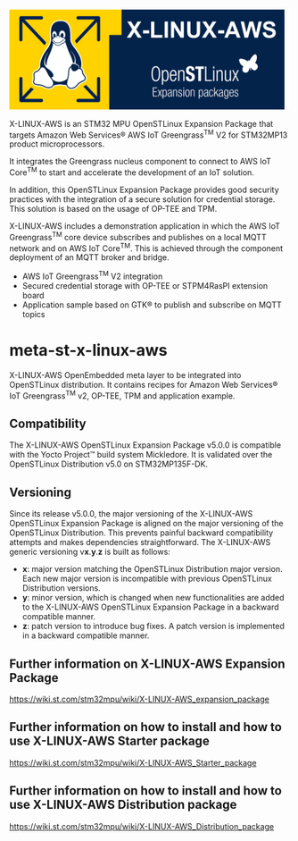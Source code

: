 <p align="center">
    <img width="720" src="x-linux-aws-logo.png">
</p>

X-LINUX-AWS is an STM32 MPU OpenSTLinux Expansion Package that targets Amazon Web Services® AWS IoT Greengrass<sup>TM</sup> V2 for STM32MP13 product microprocessors.  

It integrates the Greengrass nucleus component to connect to AWS IoT Core<sup>TM</sup> to start and accelerate the development of an IoT solution.  

In addition, this OpenSTLinux Expansion Package provides good security practices with the integration of a secure solution for credential storage. This solution is based on the usage of OP-TEE and TPM.  

X-LINUX-AWS includes a demonstration application in which the AWS IoT Greengrass<sup>TM</sup> core device subscribes and publishes on a local MQTT network and on AWS IoT Core<sup>TM</sup>. This is achieved through the component deployment of an MQTT broker and bridge.

- AWS IoT Greengrass<sup>TM</sup> V2 integration
- Secured credential storage with OP-TEE or STPM4RasPI extension board
- Application sample based on GTK® to publish and subscribe on MQTT topics

# meta-st-x-linux-aws
X-LINUX-AWS OpenEmbedded meta layer to be integrated into OpenSTLinux distribution.
It contains recipes for Amazon Web Services® IoT Greengrass<sup>TM</sup> v2, OP-TEE, TPM and application example.

## Compatibility
The X-LINUX-AWS OpenSTLinux Expansion Package v5.0.0 is compatible with the Yocto Project™ build system Mickledore.
It is validated over the OpenSTLinux Distribution v5.0 on STM32MP135F-DK.

## Versioning
Since its release v5.0.0, the major versioning of the X-LINUX-AWS OpenSTLinux Expansion Package is aligned on the major versioning of the OpenSTLinux Distribution. This prevents painful backward compatibility attempts and makes dependencies straightforward.
The X-LINUX-AWS generic versioning v**x**.**y**.**z** is built as follows:
* **x**: major version matching the OpenSTLinux Distribution major version. Each new major version is incompatible with previous OpenSTLinux Distribution versions.
* **y**: minor version, which is changed when new functionalities are added to the X-LINUX-AWS OpenSTLinux Expansion Package in a backward compatible manner.
* **z**: patch version to introduce bug fixes. A patch version is implemented in a backward compatible manner.

## Further information on X-LINUX-AWS Expansion Package
<https://wiki.st.com/stm32mpu/wiki/X-LINUX-AWS_expansion_package>

## Further information on how to install and how to use X-LINUX-AWS Starter package
<https://wiki.st.com/stm32mpu/wiki/X-LINUX-AWS_Starter_package>

## Further information on how to install and how to use X-LINUX-AWS Distribution package
<https://wiki.st.com/stm32mpu/wiki/X-LINUX-AWS_Distribution_package>

